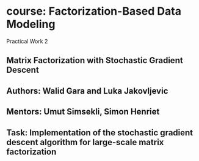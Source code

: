 # course: Factorization-Based Data Modeling
Practical Work 2

## Matrix Factorization with Stochastic Gradient Descent
            
## Authors:   Walid Gara and Luka Jakovljevic

## Mentors:   Umut Simsekli, Simon Henriet

## Task:      Implementation of the stochastic gradient descent algorithm for large-scale matrix factorization
